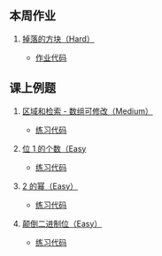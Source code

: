 本周作业
----------
1. [掉落的方块（Hard）](https://leetcode-cn.com/problems/falling-squares/)

    * [作业代码](homework/lc699_falling_squares.go)


课上例题
----------
1. [区域和检索 - 数组可修改（Medium）](https://leetcode-cn.com/problems/range-sum-query-mutable/)

    * [练习代码](./lessons/lc307_range_sum_query_mutable.go)

2. [位 1 的个数（Easy](https://leetcode-cn.com/problems/number-of-1-bits/)

    * [练习代码](./lessons/lc191_number_of_1_bits.go)

3. [2 的幂（Easy）](https://leetcode-cn.com/problems/power-of-two/)

    * [练习代码](./lessons/lc231_power_of_two.go)
    
4. [颠倒二进制位（Easy）](https://leetcode-cn.com/problems/reverse-bits/)

    * [练习代码](./lessons/lc190_reverse_bits.go)
